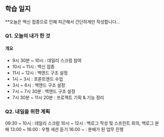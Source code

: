 ## 학습 일지

**오늘은 백신 접종으로 인해 피곤해서 간단하게만 작성합니다...

### Q1. 오늘의 내가 한 것

#### 개요

- 9시 30분 ~ 10시 : 데일리 스크럼 참여
- 10시 ~ 11시 : 백신 접종
- 11시 ~ 12시 : 백엔드 구조 설정
- 1시 ~ 3시 : 프론트엔드 수업
- 3시 ~ 6시 : 백엔드 구조 설정
- 7시 ~ 7시 30분 : 백엔드 구조 설정
- 7시 30분 ~ 11시 20분 : 프로젝트 기획 & 기능 정리

### Q2. 내일을 위한 계획

09:30 ~ 10시 : 데일리 스크럼
10시 ~ 12시 : 백로그 작성 및 스프린트 회의, 백로그 분배
13:00 ~ 16:00 : 우형 세션 듣기
16:00 ~ : 분배가 된 업무 진행